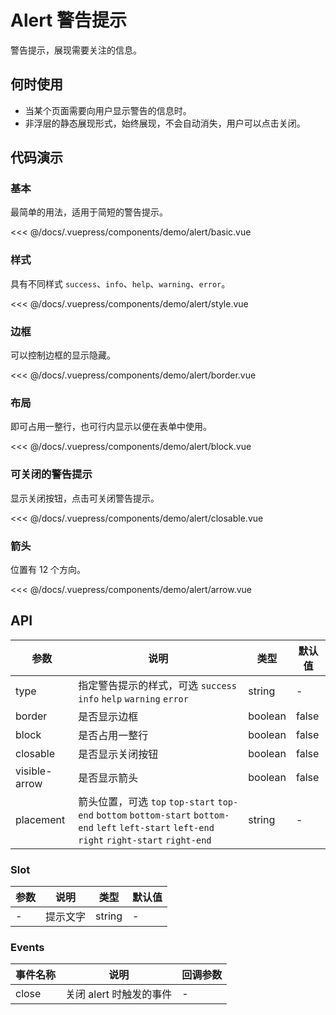 # Alert 警告提示

警告提示，展现需要关注的信息。

## 何时使用

- 当某个页面需要向用户显示警告的信息时。
- 非浮层的静态展现形式，始终展现，不会自动消失，用户可以点击关闭。

## 代码演示

### 基本

最简单的用法，适用于简短的警告提示。

<demo-alert-basic/>

<<< @/docs/.vuepress/components/demo/alert/basic.vue

### 样式

具有不同样式 `success`、`info`、`help`、`warning`、`error`。

<demo-alert-style/>

<<< @/docs/.vuepress/components/demo/alert/style.vue

### 边框

可以控制边框的显示隐藏。

<demo-alert-border/>

<<< @/docs/.vuepress/components/demo/alert/border.vue

### 布局

即可占用一整行，也可行内显示以便在表单中使用。

<demo-alert-block/>

<<< @/docs/.vuepress/components/demo/alert/block.vue

### 可关闭的警告提示

显示关闭按钮，点击可关闭警告提示。

<demo-alert-closable/>

<<< @/docs/.vuepress/components/demo/alert/closable.vue

### 箭头

位置有 12 个方向。

<demo-alert-arrow/>

<<< @/docs/.vuepress/components/demo/alert/arrow.vue

## API

| 参数          | 说明                                                                                                                                             | 类型    | 默认值 |
| ------------- | ------------------------------------------------------------------------------------------------------------------------------------------------ | ------- | ------ |
| type          | 指定警告提示的样式，可选 `success` `info` `help` `warning` `error`                                                                               | string  | -      |
| border        | 是否显示边框                                                                                                                                     | boolean | false  |
| block         | 是否占用一整行                                                                                                                                   | boolean | false  |
| closable      | 是否显示关闭按钮                                                                                                                                 | boolean | false  |
| visible-arrow | 是否显示箭头                                                                                                                                     | boolean | false  |
| placement     | 箭头位置，可选 `top` `top-start` `top-end` `bottom` `bottom-start` `bottom-end` `left` `left-start` `left-end` `right` `right-start` `right-end` | string  | -      |

### Slot

| 参数 | 说明     | 类型   | 默认值 |
| ---- | -------- | ------ | ------ |
| -    | 提示文字 | string | -      |

### Events

| 事件名称 | 说明                    | 回调参数 |
| -------- | ----------------------- | -------- |
| close    | 关闭 alert 时触发的事件 | -        |
